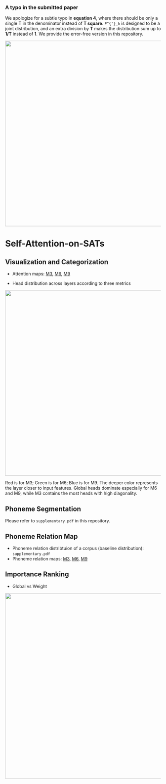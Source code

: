 ### A typo in the submitted paper
We apologize for a subtle typo in **equation 4**, where there should be only a single **T** in the denominator instead of **T square**.
`P^{'}_h` is designed to be a joint distribution, and an extra division by **T** makes the distribution sum up to **1/T** instead of **1**.
We provide the error-free version in this repository.

<img src="https://imgur.com/L9hS7tm.jpg" width="600"/>

# Self-Attention-on-SATs

## Visualization and Categorization

- Attention maps: [M3](https://hackmd.io/@QMLdEc5PRayZZIfBA3H1kA/HkmGR4EjU), [M6](https://hackmd.io/@QMLdEc5PRayZZIfBA3H1kA/ryj2SwEsU), [M9](https://hackmd.io/@QMLdEc5PRayZZIfBA3H1kA/Byy_qDVi8)

- Head distribution across layers according to three metrics

<img src="https://imgur.com/LUgcf15.jpg" width="600"/>

Red is for M3; Green is for M6; Blue is for M9.
The deeper color represents the layer closer to input features.
Global heads dominate especially for M6 and M9, while M3 contains the most heads with high diagonality.

## Phoneme Segmentation

Please refer to `supplementary.pdf` in  this repository.

## Phoneme Relation Map

- Phoneme relation distribtuion of a corpus (baseline distribution): `supplementary.pdf`
- Phoneme relation maps: [M3](https://hackmd.io/@QMLdEc5PRayZZIfBA3H1kA/HJBDZfmnI), [M6](https://hackmd.io/@QMLdEc5PRayZZIfBA3H1kA/ryaUQzXh8), [M9](https://hackmd.io/@QMLdEc5PRayZZIfBA3H1kA/Hk2SVzm28)

## Importance Ranking

- Global vs Weight
<img src="https://i.imgur.com/nbzekF0.png" width="600"/>
